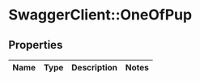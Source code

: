 # SwaggerClient::OneOfPup

## Properties
Name | Type | Description | Notes
------------ | ------------- | ------------- | -------------

